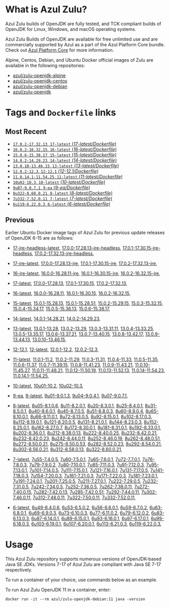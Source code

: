 What is Azul Zulu?
======================================

Azul Zulu builds of OpenJDK are fully tested, and TCK compliant builds of OpenJDK for Linux, Windows, and macOS operating systems.

Azul Zulu Builds of OpenJDK are available for free unlimited use and are commercially supported by Azul as a part of the Azul Platform Core bundle.
Check out [Azul Platform Core][3] for more information.

Alpine, Centos, Debian, and Ubuntu Docker official images of Zulu are available in the following repositories:

  * [azul/zulu-openjdk-alpine][4]
  * [azul/zulu-openjdk-centos][5]
  * [azul/zulu-openjdk-debian][6]
  * [azul/zulu-openjdk][7]

Tags and `Dockerfile` links
===========================

Most Recent
-----------

  * [`17.0.2-17.32.13`, `17-latest` (*17-latest/Dockerfile)*][10]
  * [`16.0.2-16.32.15`, `16-latest` (*16-latest/Dockerfile)*][22]
  * [`15.0.6-15.38.17`, `15-latest` (*15-latest/Dockerfile)*][30]
  * [`14.0.2-14.29.23`, `14-latest` (*14-latest/Dockerfile)*][38]
  * [`13.0.10-13.46.15`, `13-latest` (*13-latest/Dockerfile)*][41]
  * [`12.0.2-12.3`, `12-12.1` (*12-12.1/Dockerfile)*][52]
  * [`11.0.14.1-11.54.25`, `11-latest` (*11-latest/Dockerfile)*][56]
  * [`10u02-10.3`, `10-latest` (*10-latest/Dockerfile)*][72]
  * [`9u07-9.0.7.1`, `9-ea` (*9-ea/Dockerfile)*][75]
  * [`8u322-8.60.0.21`, `8-latest` (*8-latest/Dockerfile)*][80]
  * [`7u332-7.52.0.11`, `7-latest` (*7-latest/Dockerfile)*][119]
  * [`6u119-6.22.0.3`, `6-latest` (*6-latest/Dockerfile)*][155]

Previous
--------

Earlier Ubuntu Docker image tags of Azul Zulu for previous update releases of OpenJDK 6-15 are as follows:

  * [17-jre-headless-latest][18],
  [17.0.0-17.28.13-jre-headless][19],
  [17.0.1-17.30.15-jre-headless][20],
  [17.0.2-17.32.13-jre-headless][21],
  
  * [17-jre-latest][11],
  [17.0.0-17.28.13-jre][15],
  [17.0.1-17.30.15-jre][16],
  [17.0.2-17.32.13-jre][17],
  
  * [16-jre-latest][23],
  [16.0.0-16.28.11-jre][27],
  [16.0.1-16.30.15-jre][28],
  [16.0.2-16.32.15-jre][29],
  
  * [17-latest][10],
  [17.0.0-17.28.13][12],
  [17.0.1-17.30.15][13],
  [17.0.2-17.32.13][14],
  
  * [16-latest][22],
  [16.0.0-16.28.11][24],
  [16.0.1-16.30.15][25],
  [16.0.2-16.32.15][26],
  
  * [15-latest][30],
  [15.0.1-15.28.13][31],
  [15.0.1-15.28.51][32],
  [15.0.2-15.29.15][33],
  [15.0.3-15.32.15][34],
  [15.0.4-15.34.17][35],
  [15.0.5-15.36.13][36],
  [15.0.6-15.38.17][37],
  
  * [14-latest][38],
  [14.0.1-14.28.21][39],
  [14.0.2-14.29.23][40],
  
  * [13-latest][41],
  [13.0.1-13.28][42],
  [13.0.2-13.29][43],
  [13.0.3-13.31.11][44],
  [13.0.4-13.33.25][45],
  [13.0.5-13.35.17][46],
  [13.0.6-13.37.21][47],
  [13.0.7-13.40.15][48],
  [13.0.8-13.42.17][49],
  [13.0.9-13.44.13][50],
  [13.0.10-13.46.15][51],
  
  * [12-12.1][52],
  [12-latest][53],
  [12.0.1-12.2][54],
  [12.0.2-12.3][55],
  
  * [11-latest][56],
  [11.0.1-11.2][57],
  [11.0.2-11.29][58],
  [11.0.3-11.31][59],
  [11.0.4-11.33][60],
  [11.0.5-11.35][61],
  [11.0.6-11.37][62],
  [11.0.7-11.39.15][63],
  [11.0.8-11.41.23][64],
  [11.0.9-11.43.21][65],
  [11.0.10-11.45.27][66],
  [11.0.11-11.48.21][67],
  [11.0.12-11.50.19][68],
  [11.0.13-11.52.13][69],
  [11.0.14-11.54.23][70],
  [11.0.14.1-11.54.25][71],
  
  * [10-latest][72],
  [10u01-10.2][73],
  [10u02-10.3][74],
  
  * [9-ea][75],
  [9-latest][76],
  [9u01-9.0.1.3][77],
  [9u04-9.0.4.1][78],
  [9u07-9.0.7.1][79],
  
  * [8-latest][80],
  [8u05-8.1.0.6][81],
  [8u11-8.2.0.1][82],
  [8u20-8.3.0.1][83],
  [8u25-8.4.0.1][84],
  [8u31-8.5.0.1][85],
  [8u40-8.6.0.1][86],
  [8u45-8.7.0.5][87],
  [8u51-8.8.0.3][88],
  [8u60-8.9.0.4][89],
  [8u65-8.10.0.1][90],
  [8u66-8.11.0.1][91],
  [8u72-8.13.0.5][92],
  [8u92-8.15.0.1][93],
  [8u102-8.17.0.3][94],
  [8u112-8.19.0.1][95],
  [8u121-8.20.0.5][96],
  [8u131-8.21.0.1][97],
  [8u144-8.23.0.3][98],
  [8u152-8.25.0.1][99],
  [8u162-8.27.0.7][100],
  [8u172-8.30.0.1][101],
  [8u181-8.31.0.1][102],
  [8u192-8.33.0.1][103],
  [8u202-8.36.0.1][104],
  [8u212-8.38.0.13][105],
  [8u222-8.40.0.25][106],
  [8u232-8.42.0.21][107],
  [8u232-8.42.0.23][108],
  [8u242-8.44.0.11][109],
  [8u252-8.46.0.19][110],
  [8u262-8.48.0.51][111],
  [8u272-8.50.0.21][112],
  [8u275-8.50.0.53][113],
  [8u282-8.52.0.23][114],
  [8u292-8.54.0.21][115],
  [8u302-8.56.0.21][116],
  [8u312-8.58.0.13][117],
  [8u322-8.60.0.21][118],
  
  * [7-latest][119],
  [7u55-7.4.0.5][120],
  [7u60-7.5.0.1][121],
  [7u65-7.6.0.1][122],
  [7u72-7.7.0.1][123],
  [7u76-7.8.0.3][124],
  [7u79-7.9.0.2][125],
  [7u80-7.10.0.1][126],
  [7u85-7.11.0.3][127],
  [7u91-7.12.0.3][128],
  [7u95-7.13.0.1][129],
  [7u101-7.14.0.5][130],
  [7u111-7.15.0.1][131],
  [7u121-7.16.0.1][132],
  [7u131-7.17.0.5][133],
  [7u141-7.18.0.3][134],
  [7u154-7.20.0.3][135],
  [7u161-7.21.0.3][136],
  [7u171-7.22.0.3][137],
  [7u181-7.23.0.1][138],
  [7u191-7.24.0.1][139],
  [7u201-7.25.0.5][140],
  [7u211-7.27.0.1][141],
  [7u222-7.29.0.5][142],
  [7u232-7.31.0.5][143],
  [7u242-7.34.0.5][144],
  [7u252-7.36.0.5][145],
  [7u262-7.38.0.11][146],
  [7u272-7.40.0.15][147],
  [7u282-7.42.0.13][148],
  [7u285-7.42.0.51][149],
  [7u292-7.44.0.11][150],
  [7u302-7.46.0.11][151],
  [7u312-7.48.0.11][152],
  [7u322-7.50.0.11][153],
  [7u332-7.52.0.11][154],
  
  * [6-latest][155],
  [6u49-6.4.0.6][156],
  [6u53-6.5.0.2][157],
  [6u56-6.6.0.1][158],
  [6u59-6.7.0.2][159],
  [6u63-6.8.0.1][160],
  [6u69-6.9.0.3][161],
  [6u73-6.10.0.3][162],
  [6u77-6.11.0.2][163],
  [6u79-6.12.0.2][164],
  [6u83-6.13.0.3][165],
  [6u87-6.14.0.1][166],
  [6u89-6.15.0.1][167],
  [6u93-6.16.0.1][168],
  [6u97-6.17.0.1][169],
  [6u99-6.18.0.3][170],
  [6u103-6.19.0.1][171],
  [6u107-6.20.0.1][172],
  [6u113-6.21.0.3][173],
  [6u119-6.22.0.3][174],
  

Usage
=====

This Azul Zulu repository supports numerous versions of OpenJDK-based Java SE JDKs. Versions 7-17 of Azul Zulu are compliant with Java SE 7-17 respectively.

To run a container of your choice, use commands below as an example.

To run Azul Zulu OpenJDK 11 in a container, enter:

    docker run -it --rm azul/zulu-openjdk-debian:11 java -version

  [1]: https://www.azul.com/files/ZuluDocker60.gif
  [2]: https://www.azul.com/
  [3]: https://www.azul.com/products/core/
  [4]: https://hub.docker.com/r/azul/zulu-openjdk-alpine
  [5]: https://hub.docker.com/r/azul/zulu-openjdk-centos
  [6]: https://hub.docker.com/r/azul/zulu-openjdk-debian
  [7]: https://hub.docker.com/r/azul/zulu-openjdk


  [18]: https://github.com/zulu-openjdk/zulu-openjdk/blob/master/debian/17-jre-headless-latest/Dockerfile
  [19]: https://github.com/zulu-openjdk/zulu-openjdk/blob/master/debian/17.0.0-17.28.13-jre-headless/Dockerfile
  [20]: https://github.com/zulu-openjdk/zulu-openjdk/blob/master/debian/17.0.1-17.30.15-jre-headless/Dockerfile
  [21]: https://github.com/zulu-openjdk/zulu-openjdk/blob/master/debian/17.0.2-17.32.13-jre-headless/Dockerfile
  
  [11]: https://github.com/zulu-openjdk/zulu-openjdk/blob/master/debian/17-jre-latest/Dockerfile
  [15]: https://github.com/zulu-openjdk/zulu-openjdk/blob/master/debian/17.0.0-17.28.13-jre/Dockerfile
  [16]: https://github.com/zulu-openjdk/zulu-openjdk/blob/master/debian/17.0.1-17.30.15-jre/Dockerfile
  [17]: https://github.com/zulu-openjdk/zulu-openjdk/blob/master/debian/17.0.2-17.32.13-jre/Dockerfile
  
  [23]: https://github.com/zulu-openjdk/zulu-openjdk/blob/master/debian/16-jre-latest/Dockerfile
  [27]: https://github.com/zulu-openjdk/zulu-openjdk/blob/master/debian/16.0.0-16.28.11-jre/Dockerfile
  [28]: https://github.com/zulu-openjdk/zulu-openjdk/blob/master/debian/16.0.1-16.30.15-jre/Dockerfile
  [29]: https://github.com/zulu-openjdk/zulu-openjdk/blob/master/debian/16.0.2-16.32.15-jre/Dockerfile
  
  [10]: https://github.com/zulu-openjdk/zulu-openjdk/blob/master/debian/17-latest/Dockerfile
  [12]: https://github.com/zulu-openjdk/zulu-openjdk/blob/master/debian/17.0.0-17.28.13/Dockerfile
  [13]: https://github.com/zulu-openjdk/zulu-openjdk/blob/master/debian/17.0.1-17.30.15/Dockerfile
  [14]: https://github.com/zulu-openjdk/zulu-openjdk/blob/master/debian/17.0.2-17.32.13/Dockerfile
  
  [22]: https://github.com/zulu-openjdk/zulu-openjdk/blob/master/debian/16-latest/Dockerfile
  [24]: https://github.com/zulu-openjdk/zulu-openjdk/blob/master/debian/16.0.0-16.28.11/Dockerfile
  [25]: https://github.com/zulu-openjdk/zulu-openjdk/blob/master/debian/16.0.1-16.30.15/Dockerfile
  [26]: https://github.com/zulu-openjdk/zulu-openjdk/blob/master/debian/16.0.2-16.32.15/Dockerfile
  
  [30]: https://github.com/zulu-openjdk/zulu-openjdk/blob/master/debian/15-latest/Dockerfile
  [31]: https://github.com/zulu-openjdk/zulu-openjdk/blob/master/debian/15.0.1-15.28.13/Dockerfile
  [32]: https://github.com/zulu-openjdk/zulu-openjdk/blob/master/debian/15.0.1-15.28.51/Dockerfile
  [33]: https://github.com/zulu-openjdk/zulu-openjdk/blob/master/debian/15.0.2-15.29.15/Dockerfile
  [34]: https://github.com/zulu-openjdk/zulu-openjdk/blob/master/debian/15.0.3-15.32.15/Dockerfile
  [35]: https://github.com/zulu-openjdk/zulu-openjdk/blob/master/debian/15.0.4-15.34.17/Dockerfile
  [36]: https://github.com/zulu-openjdk/zulu-openjdk/blob/master/debian/15.0.5-15.36.13/Dockerfile
  [37]: https://github.com/zulu-openjdk/zulu-openjdk/blob/master/debian/15.0.6-15.38.17/Dockerfile
  
  [38]: https://github.com/zulu-openjdk/zulu-openjdk/blob/master/debian/14-latest/Dockerfile
  [39]: https://github.com/zulu-openjdk/zulu-openjdk/blob/master/debian/14.0.1-14.28.21/Dockerfile
  [40]: https://github.com/zulu-openjdk/zulu-openjdk/blob/master/debian/14.0.2-14.29.23/Dockerfile
  
  [41]: https://github.com/zulu-openjdk/zulu-openjdk/blob/master/debian/13-latest/Dockerfile
  [42]: https://github.com/zulu-openjdk/zulu-openjdk/blob/master/debian/13.0.1-13.28/Dockerfile
  [43]: https://github.com/zulu-openjdk/zulu-openjdk/blob/master/debian/13.0.2-13.29/Dockerfile
  [44]: https://github.com/zulu-openjdk/zulu-openjdk/blob/master/debian/13.0.3-13.31.11/Dockerfile
  [45]: https://github.com/zulu-openjdk/zulu-openjdk/blob/master/debian/13.0.4-13.33.25/Dockerfile
  [46]: https://github.com/zulu-openjdk/zulu-openjdk/blob/master/debian/13.0.5-13.35.17/Dockerfile
  [47]: https://github.com/zulu-openjdk/zulu-openjdk/blob/master/debian/13.0.6-13.37.21/Dockerfile
  [48]: https://github.com/zulu-openjdk/zulu-openjdk/blob/master/debian/13.0.7-13.40.15/Dockerfile
  [49]: https://github.com/zulu-openjdk/zulu-openjdk/blob/master/debian/13.0.8-13.42.17/Dockerfile
  [50]: https://github.com/zulu-openjdk/zulu-openjdk/blob/master/debian/13.0.9-13.44.13/Dockerfile
  [51]: https://github.com/zulu-openjdk/zulu-openjdk/blob/master/debian/13.0.10-13.46.15/Dockerfile
  
  [52]: https://github.com/zulu-openjdk/zulu-openjdk/blob/master/debian/12-12.1/Dockerfile
  [53]: https://github.com/zulu-openjdk/zulu-openjdk/blob/master/debian/12-latest/Dockerfile
  [54]: https://github.com/zulu-openjdk/zulu-openjdk/blob/master/debian/12.0.1-12.2/Dockerfile
  [55]: https://github.com/zulu-openjdk/zulu-openjdk/blob/master/debian/12.0.2-12.3/Dockerfile
  
  [56]: https://github.com/zulu-openjdk/zulu-openjdk/blob/master/debian/11-latest/Dockerfile
  [57]: https://github.com/zulu-openjdk/zulu-openjdk/blob/master/debian/11.0.1-11.2/Dockerfile
  [58]: https://github.com/zulu-openjdk/zulu-openjdk/blob/master/debian/11.0.2-11.29/Dockerfile
  [59]: https://github.com/zulu-openjdk/zulu-openjdk/blob/master/debian/11.0.3-11.31/Dockerfile
  [60]: https://github.com/zulu-openjdk/zulu-openjdk/blob/master/debian/11.0.4-11.33/Dockerfile
  [61]: https://github.com/zulu-openjdk/zulu-openjdk/blob/master/debian/11.0.5-11.35/Dockerfile
  [62]: https://github.com/zulu-openjdk/zulu-openjdk/blob/master/debian/11.0.6-11.37/Dockerfile
  [63]: https://github.com/zulu-openjdk/zulu-openjdk/blob/master/debian/11.0.7-11.39.15/Dockerfile
  [64]: https://github.com/zulu-openjdk/zulu-openjdk/blob/master/debian/11.0.8-11.41.23/Dockerfile
  [65]: https://github.com/zulu-openjdk/zulu-openjdk/blob/master/debian/11.0.9-11.43.21/Dockerfile
  [66]: https://github.com/zulu-openjdk/zulu-openjdk/blob/master/debian/11.0.10-11.45.27/Dockerfile
  [67]: https://github.com/zulu-openjdk/zulu-openjdk/blob/master/debian/11.0.11-11.48.21/Dockerfile
  [68]: https://github.com/zulu-openjdk/zulu-openjdk/blob/master/debian/11.0.12-11.50.19/Dockerfile
  [69]: https://github.com/zulu-openjdk/zulu-openjdk/blob/master/debian/11.0.13-11.52.13/Dockerfile
  [70]: https://github.com/zulu-openjdk/zulu-openjdk/blob/master/debian/11.0.14-11.54.23/Dockerfile
  [71]: https://github.com/zulu-openjdk/zulu-openjdk/blob/master/debian/11.0.14.1-11.54.25/Dockerfile
  
  [72]: https://github.com/zulu-openjdk/zulu-openjdk/blob/master/debian/10-latest/Dockerfile
  [73]: https://github.com/zulu-openjdk/zulu-openjdk/blob/master/debian/10u01-10.2/Dockerfile
  [74]: https://github.com/zulu-openjdk/zulu-openjdk/blob/master/debian/10u02-10.3/Dockerfile
  
  [75]: https://github.com/zulu-openjdk/zulu-openjdk/blob/master/debian/9-ea/Dockerfile
  [76]: https://github.com/zulu-openjdk/zulu-openjdk/blob/master/debian/9-latest/Dockerfile
  [77]: https://github.com/zulu-openjdk/zulu-openjdk/blob/master/debian/9u01-9.0.1.3/Dockerfile
  [78]: https://github.com/zulu-openjdk/zulu-openjdk/blob/master/debian/9u04-9.0.4.1/Dockerfile
  [79]: https://github.com/zulu-openjdk/zulu-openjdk/blob/master/debian/9u07-9.0.7.1/Dockerfile
  
  [80]: https://github.com/zulu-openjdk/zulu-openjdk/blob/master/debian/8-latest/Dockerfile
  [81]: https://github.com/zulu-openjdk/zulu-openjdk/blob/master/debian/8u05-8.1.0.6/Dockerfile
  [82]: https://github.com/zulu-openjdk/zulu-openjdk/blob/master/debian/8u11-8.2.0.1/Dockerfile
  [83]: https://github.com/zulu-openjdk/zulu-openjdk/blob/master/debian/8u20-8.3.0.1/Dockerfile
  [84]: https://github.com/zulu-openjdk/zulu-openjdk/blob/master/debian/8u25-8.4.0.1/Dockerfile
  [85]: https://github.com/zulu-openjdk/zulu-openjdk/blob/master/debian/8u31-8.5.0.1/Dockerfile
  [86]: https://github.com/zulu-openjdk/zulu-openjdk/blob/master/debian/8u40-8.6.0.1/Dockerfile
  [87]: https://github.com/zulu-openjdk/zulu-openjdk/blob/master/debian/8u45-8.7.0.5/Dockerfile
  [88]: https://github.com/zulu-openjdk/zulu-openjdk/blob/master/debian/8u51-8.8.0.3/Dockerfile
  [89]: https://github.com/zulu-openjdk/zulu-openjdk/blob/master/debian/8u60-8.9.0.4/Dockerfile
  [90]: https://github.com/zulu-openjdk/zulu-openjdk/blob/master/debian/8u65-8.10.0.1/Dockerfile
  [91]: https://github.com/zulu-openjdk/zulu-openjdk/blob/master/debian/8u66-8.11.0.1/Dockerfile
  [92]: https://github.com/zulu-openjdk/zulu-openjdk/blob/master/debian/8u72-8.13.0.5/Dockerfile
  [93]: https://github.com/zulu-openjdk/zulu-openjdk/blob/master/debian/8u92-8.15.0.1/Dockerfile
  [94]: https://github.com/zulu-openjdk/zulu-openjdk/blob/master/debian/8u102-8.17.0.3/Dockerfile
  [95]: https://github.com/zulu-openjdk/zulu-openjdk/blob/master/debian/8u112-8.19.0.1/Dockerfile
  [96]: https://github.com/zulu-openjdk/zulu-openjdk/blob/master/debian/8u121-8.20.0.5/Dockerfile
  [97]: https://github.com/zulu-openjdk/zulu-openjdk/blob/master/debian/8u131-8.21.0.1/Dockerfile
  [98]: https://github.com/zulu-openjdk/zulu-openjdk/blob/master/debian/8u144-8.23.0.3/Dockerfile
  [99]: https://github.com/zulu-openjdk/zulu-openjdk/blob/master/debian/8u152-8.25.0.1/Dockerfile
  [100]: https://github.com/zulu-openjdk/zulu-openjdk/blob/master/debian/8u162-8.27.0.7/Dockerfile
  [101]: https://github.com/zulu-openjdk/zulu-openjdk/blob/master/debian/8u172-8.30.0.1/Dockerfile
  [102]: https://github.com/zulu-openjdk/zulu-openjdk/blob/master/debian/8u181-8.31.0.1/Dockerfile
  [103]: https://github.com/zulu-openjdk/zulu-openjdk/blob/master/debian/8u192-8.33.0.1/Dockerfile
  [104]: https://github.com/zulu-openjdk/zulu-openjdk/blob/master/debian/8u202-8.36.0.1/Dockerfile
  [105]: https://github.com/zulu-openjdk/zulu-openjdk/blob/master/debian/8u212-8.38.0.13/Dockerfile
  [106]: https://github.com/zulu-openjdk/zulu-openjdk/blob/master/debian/8u222-8.40.0.25/Dockerfile
  [107]: https://github.com/zulu-openjdk/zulu-openjdk/blob/master/debian/8u232-8.42.0.21/Dockerfile
  [108]: https://github.com/zulu-openjdk/zulu-openjdk/blob/master/debian/8u232-8.42.0.23/Dockerfile
  [109]: https://github.com/zulu-openjdk/zulu-openjdk/blob/master/debian/8u242-8.44.0.11/Dockerfile
  [110]: https://github.com/zulu-openjdk/zulu-openjdk/blob/master/debian/8u252-8.46.0.19/Dockerfile
  [111]: https://github.com/zulu-openjdk/zulu-openjdk/blob/master/debian/8u262-8.48.0.51/Dockerfile
  [112]: https://github.com/zulu-openjdk/zulu-openjdk/blob/master/debian/8u272-8.50.0.21/Dockerfile
  [113]: https://github.com/zulu-openjdk/zulu-openjdk/blob/master/debian/8u275-8.50.0.53/Dockerfile
  [114]: https://github.com/zulu-openjdk/zulu-openjdk/blob/master/debian/8u282-8.52.0.23/Dockerfile
  [115]: https://github.com/zulu-openjdk/zulu-openjdk/blob/master/debian/8u292-8.54.0.21/Dockerfile
  [116]: https://github.com/zulu-openjdk/zulu-openjdk/blob/master/debian/8u302-8.56.0.21/Dockerfile
  [117]: https://github.com/zulu-openjdk/zulu-openjdk/blob/master/debian/8u312-8.58.0.13/Dockerfile
  [118]: https://github.com/zulu-openjdk/zulu-openjdk/blob/master/debian/8u322-8.60.0.21/Dockerfile
  
  [119]: https://github.com/zulu-openjdk/zulu-openjdk/blob/master/debian/7-latest/Dockerfile
  [120]: https://github.com/zulu-openjdk/zulu-openjdk/blob/master/debian/7u55-7.4.0.5/Dockerfile
  [121]: https://github.com/zulu-openjdk/zulu-openjdk/blob/master/debian/7u60-7.5.0.1/Dockerfile
  [122]: https://github.com/zulu-openjdk/zulu-openjdk/blob/master/debian/7u65-7.6.0.1/Dockerfile
  [123]: https://github.com/zulu-openjdk/zulu-openjdk/blob/master/debian/7u72-7.7.0.1/Dockerfile
  [124]: https://github.com/zulu-openjdk/zulu-openjdk/blob/master/debian/7u76-7.8.0.3/Dockerfile
  [125]: https://github.com/zulu-openjdk/zulu-openjdk/blob/master/debian/7u79-7.9.0.2/Dockerfile
  [126]: https://github.com/zulu-openjdk/zulu-openjdk/blob/master/debian/7u80-7.10.0.1/Dockerfile
  [127]: https://github.com/zulu-openjdk/zulu-openjdk/blob/master/debian/7u85-7.11.0.3/Dockerfile
  [128]: https://github.com/zulu-openjdk/zulu-openjdk/blob/master/debian/7u91-7.12.0.3/Dockerfile
  [129]: https://github.com/zulu-openjdk/zulu-openjdk/blob/master/debian/7u95-7.13.0.1/Dockerfile
  [130]: https://github.com/zulu-openjdk/zulu-openjdk/blob/master/debian/7u101-7.14.0.5/Dockerfile
  [131]: https://github.com/zulu-openjdk/zulu-openjdk/blob/master/debian/7u111-7.15.0.1/Dockerfile
  [132]: https://github.com/zulu-openjdk/zulu-openjdk/blob/master/debian/7u121-7.16.0.1/Dockerfile
  [133]: https://github.com/zulu-openjdk/zulu-openjdk/blob/master/debian/7u131-7.17.0.5/Dockerfile
  [134]: https://github.com/zulu-openjdk/zulu-openjdk/blob/master/debian/7u141-7.18.0.3/Dockerfile
  [135]: https://github.com/zulu-openjdk/zulu-openjdk/blob/master/debian/7u154-7.20.0.3/Dockerfile
  [136]: https://github.com/zulu-openjdk/zulu-openjdk/blob/master/debian/7u161-7.21.0.3/Dockerfile
  [137]: https://github.com/zulu-openjdk/zulu-openjdk/blob/master/debian/7u171-7.22.0.3/Dockerfile
  [138]: https://github.com/zulu-openjdk/zulu-openjdk/blob/master/debian/7u181-7.23.0.1/Dockerfile
  [139]: https://github.com/zulu-openjdk/zulu-openjdk/blob/master/debian/7u191-7.24.0.1/Dockerfile
  [140]: https://github.com/zulu-openjdk/zulu-openjdk/blob/master/debian/7u201-7.25.0.5/Dockerfile
  [141]: https://github.com/zulu-openjdk/zulu-openjdk/blob/master/debian/7u211-7.27.0.1/Dockerfile
  [142]: https://github.com/zulu-openjdk/zulu-openjdk/blob/master/debian/7u222-7.29.0.5/Dockerfile
  [143]: https://github.com/zulu-openjdk/zulu-openjdk/blob/master/debian/7u232-7.31.0.5/Dockerfile
  [144]: https://github.com/zulu-openjdk/zulu-openjdk/blob/master/debian/7u242-7.34.0.5/Dockerfile
  [145]: https://github.com/zulu-openjdk/zulu-openjdk/blob/master/debian/7u252-7.36.0.5/Dockerfile
  [146]: https://github.com/zulu-openjdk/zulu-openjdk/blob/master/debian/7u262-7.38.0.11/Dockerfile
  [147]: https://github.com/zulu-openjdk/zulu-openjdk/blob/master/debian/7u272-7.40.0.15/Dockerfile
  [148]: https://github.com/zulu-openjdk/zulu-openjdk/blob/master/debian/7u282-7.42.0.13/Dockerfile
  [149]: https://github.com/zulu-openjdk/zulu-openjdk/blob/master/debian/7u285-7.42.0.51/Dockerfile
  [150]: https://github.com/zulu-openjdk/zulu-openjdk/blob/master/debian/7u292-7.44.0.11/Dockerfile
  [151]: https://github.com/zulu-openjdk/zulu-openjdk/blob/master/debian/7u302-7.46.0.11/Dockerfile
  [152]: https://github.com/zulu-openjdk/zulu-openjdk/blob/master/debian/7u312-7.48.0.11/Dockerfile
  [153]: https://github.com/zulu-openjdk/zulu-openjdk/blob/master/debian/7u322-7.50.0.11/Dockerfile
  [154]: https://github.com/zulu-openjdk/zulu-openjdk/blob/master/debian/7u332-7.52.0.11/Dockerfile
  
  [155]: https://github.com/zulu-openjdk/zulu-openjdk/blob/master/debian/6-latest/Dockerfile
  [156]: https://github.com/zulu-openjdk/zulu-openjdk/blob/master/debian/6u49-6.4.0.6/Dockerfile
  [157]: https://github.com/zulu-openjdk/zulu-openjdk/blob/master/debian/6u53-6.5.0.2/Dockerfile
  [158]: https://github.com/zulu-openjdk/zulu-openjdk/blob/master/debian/6u56-6.6.0.1/Dockerfile
  [159]: https://github.com/zulu-openjdk/zulu-openjdk/blob/master/debian/6u59-6.7.0.2/Dockerfile
  [160]: https://github.com/zulu-openjdk/zulu-openjdk/blob/master/debian/6u63-6.8.0.1/Dockerfile
  [161]: https://github.com/zulu-openjdk/zulu-openjdk/blob/master/debian/6u69-6.9.0.3/Dockerfile
  [162]: https://github.com/zulu-openjdk/zulu-openjdk/blob/master/debian/6u73-6.10.0.3/Dockerfile
  [163]: https://github.com/zulu-openjdk/zulu-openjdk/blob/master/debian/6u77-6.11.0.2/Dockerfile
  [164]: https://github.com/zulu-openjdk/zulu-openjdk/blob/master/debian/6u79-6.12.0.2/Dockerfile
  [165]: https://github.com/zulu-openjdk/zulu-openjdk/blob/master/debian/6u83-6.13.0.3/Dockerfile
  [166]: https://github.com/zulu-openjdk/zulu-openjdk/blob/master/debian/6u87-6.14.0.1/Dockerfile
  [167]: https://github.com/zulu-openjdk/zulu-openjdk/blob/master/debian/6u89-6.15.0.1/Dockerfile
  [168]: https://github.com/zulu-openjdk/zulu-openjdk/blob/master/debian/6u93-6.16.0.1/Dockerfile
  [169]: https://github.com/zulu-openjdk/zulu-openjdk/blob/master/debian/6u97-6.17.0.1/Dockerfile
  [170]: https://github.com/zulu-openjdk/zulu-openjdk/blob/master/debian/6u99-6.18.0.3/Dockerfile
  [171]: https://github.com/zulu-openjdk/zulu-openjdk/blob/master/debian/6u103-6.19.0.1/Dockerfile
  [172]: https://github.com/zulu-openjdk/zulu-openjdk/blob/master/debian/6u107-6.20.0.1/Dockerfile
  [173]: https://github.com/zulu-openjdk/zulu-openjdk/blob/master/debian/6u113-6.21.0.3/Dockerfile
  [174]: https://github.com/zulu-openjdk/zulu-openjdk/blob/master/debian/6u119-6.22.0.3/Dockerfile
  